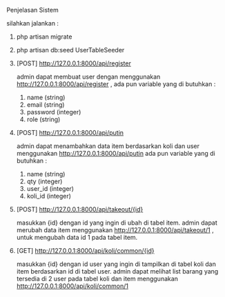 Penjelasan Sistem

silahkan jalankan :

1. php artisan migrate
2. php artisan db:seed UserTableSeeder

1. [POST] http://127.0.0.1:8000/api/register
   
   admin dapat membuat user dengan menggunakan http://127.0.0.1:8000/api/register , ada pun variable yang di butuhkan :
   1. name (string)
   2. email (string)
   3. password (integer)
   4. role (string)
2. [POST] http://127.0.0.1:8000/api/putin

   admin dapat menambahkan data item berdasarkan koli dan user menggunakan http://127.0.0.1:8000/api/putin ada pun variable yang di butuhkan :
   1. name (string)
   2. qty (integer)
   3. user_id (integer)
   4. koli_id (integer)
3. [POST] http://127.0.0.1:8000/api/takeout/{id}

   masukkan {id} dengan id yang ingin di ubah di tabel item.
   admin dapat merubah data item menggunakan http://127.0.0.1:8000/api/takeout/1 , untuk mengubah data id 1 pada tabel item.
   
4. [GET] http://127.0.0.1:8000/api/koli/common/{id}

   masukkan {id} dengan id user yang ingin di tampilkan di tabel koli dan item berdasarkan id di tabel user.
   admin dapat melihat list barang yang tersedia di 2 user pada tabel koli dan item menggunakan http://127.0.0.1:8000/api/koli/common/1 
   
